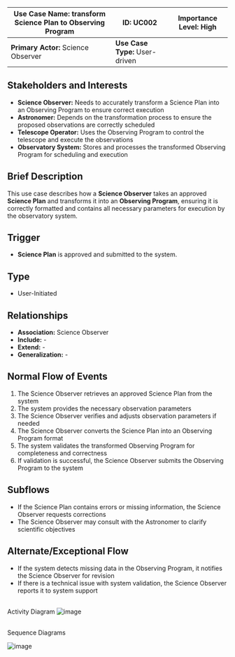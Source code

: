 | **Use Case Name:** transform Science Plan to Observing Program | **ID:** UC002 | **Importance Level:** High |
|--------------------------------------|------|------------------|
| **Primary Actor:** Science Observer | **Use Case Type:** User-driven |

## **Stakeholders and Interests**
- **Science Observer:** Needs to accurately transform a Science Plan into an Observing Program to ensure correct execution  
- **Astronomer:** Depends on the transformation process to ensure the proposed observations are correctly scheduled  
- **Telescope Operator:** Uses the Observing Program to control the telescope and execute the observations  
- **Observatory System:** Stores and processes the transformed Observing Program for scheduling and execution  

## **Brief Description**
This use case describes how a **Science Observer** takes an approved **Science Plan** and transforms it into an **Observing Program**, ensuring it is correctly formatted and contains all necessary parameters for execution by the observatory system.  

## **Trigger**
- **Science Plan** is approved and submitted to the system.  

## **Type**
- User-Initiated  

## **Relationships**
- **Association:** Science Observer  
- **Include:** -  
- **Extend:** -  
- **Generalization:** -  

## **Normal Flow of Events**
1. The Science Observer retrieves an approved Science Plan from the system  
2. The system provides the necessary observation parameters  
3. The Science Observer verifies and adjusts observation parameters if needed  
4. The Science Observer converts the Science Plan into an Observing Program format  
5. The system validates the transformed Observing Program for completeness and correctness  
6. If validation is successful, the Science Observer submits the Observing Program to the system  

## **Subflows**
- If the Science Plan contains errors or missing information, the Science Observer requests corrections  
- The Science Observer may consult with the Astronomer to clarify scientific objectives  

## **Alternate/Exceptional Flow**
- If the system detects missing data in the Observing Program, it notifies the Science Observer for revision  
- If there is a technical issue with system validation, the Science Observer reports it to system support  

<br> Activity Diagram
![image](https://github.com/user-attachments/assets/76968ced-eea2-4a79-acb3-bf80297b0692)

<br> Sequence Diagrams  

![image](https://github.com/user-attachments/assets/60fd49ee-4436-4341-8bc4-0d146be89025)



